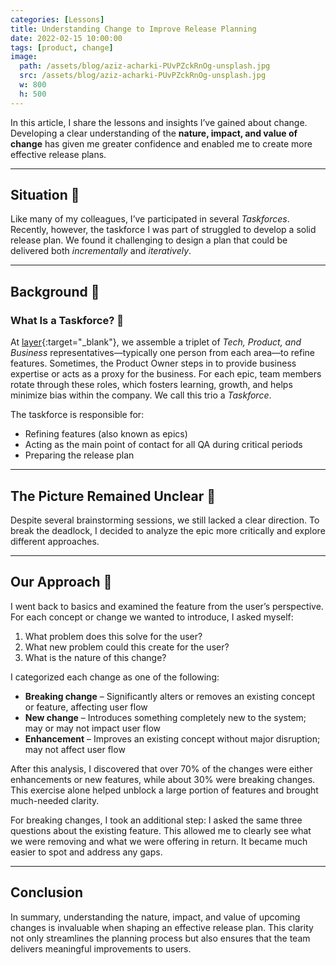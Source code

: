 ```yaml
---
categories: [Lessons]
title: Understanding Change to Improve Release Planning
date: 2022-02-15 10:00:00
tags: [product, change]
image:
  path: /assets/blog/aziz-acharki-PUvPZckRnOg-unsplash.jpg
  src: /assets/blog/aziz-acharki-PUvPZckRnOg-unsplash.jpg
  w: 800
  h: 500
---
```


In this article, I share the lessons and insights I’ve gained about change. Developing a clear understanding of the **nature, impact, and value of change** has given me greater confidence and enabled me to create more effective release plans.

---

## Situation 🧺

Like many of my colleagues, I’ve participated in several _Taskforces_. Recently, however, the taskforce I was part of struggled to develop a solid release plan. We found it challenging to design a plan that could be delivered both _incrementally_ and _iteratively_.

---

## Background 📜

### What Is a Taskforce? 🤔

At [layer](https://golayer.io/about/){:target="_blank"}, we assemble a triplet of _Tech, Product, and Business_ representatives—typically one person from each area—to refine features. Sometimes, the Product Owner steps in to provide business expertise or acts as a proxy for the business. For each epic, team members rotate through these roles, which fosters learning, growth, and helps minimize bias within the company. We call this trio a _Taskforce_.

The taskforce is responsible for:

- Refining features (also known as epics)
- Acting as the main point of contact for all QA during critical periods
- Preparing the release plan

---

## The Picture Remained Unclear 🧠

Despite several brainstorming sessions, we still lacked a clear direction. To break the deadlock, I decided to analyze the epic more critically and explore different approaches.

---

## Our Approach 🤞

I went back to basics and examined the feature from the user’s perspective. For each concept or change we wanted to introduce, I asked myself:

1. What problem does this solve for the user?
2. What new problem could this create for the user?
3. What is the nature of this change?

I categorized each change as one of the following:

- **Breaking change** – Significantly alters or removes an existing concept or feature, affecting user flow
- **New change** – Introduces something completely new to the system; may or may not impact user flow
- **Enhancement** – Improves an existing concept without major disruption; may not affect user flow

After this analysis, I discovered that over 70% of the changes were either enhancements or new features, while about 30% were breaking changes. This exercise alone helped unblock a large portion of features and brought much-needed clarity.

For breaking changes, I took an additional step: I asked the same three questions about the existing feature. This allowed me to clearly see what we were removing and what we were offering in return. It became much easier to spot and address any gaps.

---

## Conclusion

In summary, understanding the nature, impact, and value of upcoming changes is invaluable when shaping an effective release plan. This clarity not only streamlines the planning process but also ensures that the team delivers meaningful improvements to users.
